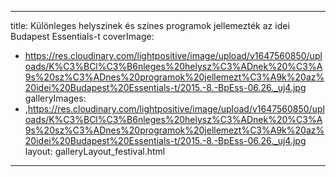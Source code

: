 
---
title: Különleges helyszínek és színes programok jellemezték az idei Budapest Essentials-t
coverImage:
  - https://res.cloudinary.com/lightpositive/image/upload/v1647560850/uploads/K%C3%BCl%C3%B6nleges%20helysz%C3%ADnek%20%C3%A9s%20sz%C3%ADnes%20programok%20jellemezt%C3%A9k%20az%20idei%20Budapest%20Essentials-t/2015.-8.-BpEss-06.26._uj4.jpg
galleryImages:
   - ,https://res.cloudinary.com/lightpositive/image/upload/v1647560850/uploads/K%C3%BCl%C3%B6nleges%20helysz%C3%ADnek%20%C3%A9s%20sz%C3%ADnes%20programok%20jellemezt%C3%A9k%20az%20idei%20Budapest%20Essentials-t/2015.-8.-BpEss-06.26._uj4.jpg
layout: galleryLayout_festival.html
---
